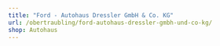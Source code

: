 ```yaml
---
title: "Ford - Autohaus Dressler GmbH & Co. KG"
url: /obertraubling/ford-autohaus-dressler-gmbh-und-co-kg/
shop: Autohaus
---
```

